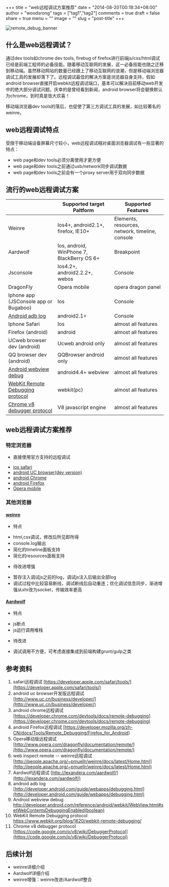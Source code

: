 +++
title = "web远程调试方案推荐"
date = "2014-08-20T00:18:34+08:00"
author = "woodsrong"
tags = ["tag1","tag2"]
comments = true
draft = false
share = true
menu = ""
image = ""
slug = "post-title"
+++


![remote_debug_banner](http://img2.tbcdn.cn/L1/461/1/c13240faf3a4b929d6df74f5b274e9249ae70397)

## 什么是web远程调试？
通过dev tools如chrome dev tools, firebug of firefox进行前端js/css/html调试已经是前端工程师的必备技能。随着移动互联网的发展，这一必备技能也随之迁移到移动端。虽然移动网站的数量已经跟上了移动互联网的浪潮，但是移动端浏览器调试工具的发展却落下了。远程调试最佳的解决方案是浏览器自身支持，假如android browser直接开启webkit远程调试端口，基本可以解决目前移动web开发中的绝大部分调试问题。庆幸的是曾经看到新闻，android browser将会替换默认为chrome，到时真是皆大欢喜！

<!--more-->

移动端浏览器dev tools的落后，也促使了第三方调试工具的发展，如比较著名的weinre。

## web远程调试特点
受限于移动端设备屏幕尺寸较小，web远程调试相对桌面浏览器调试有一些显著的特点：

* web page和dev tools必须分离使用才更方便
* web page和dev tools之前通过usb/network同步调试数据
* web page和dev tools之前会有一个proxy server用于双向同步数据

## 流行的web远程调试方案
|   |   Supported target Paltform   |   Supported Features    |
|   ------  |   ------  |   ------  |
|   Weinre  |   Ios4+, android2.1+, firefox, IE10+    |   Elements, resources, network, timeline, console   |
|   Aardwolf    |   Ios, android, WinPhone 7, BlackBerry OS 6+  |   Breakpoint  |
|   Jsconsole   |   Ios4.2+, android2.2.2+, webos   |   Console |
|   DragonFly    |   Opera mobile    |   opera dragon panel |
|   Iphone app (JSConsole app or Bugaboo)    |   Ios    |   Console |
|   [Android adb log](http://developer.android.com/guide/webapps/debugging.html)   |   android2.1+    |   Console |
|   Iphone Safari    |   Ios    |   almost all features |
|   Firefox (android)    |   android    |   almost all features   |
|   UCweb browser dev (android)    |   Ucweb android only    |   almost all features   |
|   QQ browser dev (android)    |   QQBrowser android only    |   almost all features   |
|   [Android webview debug](http://developer.android.com/reference/android/webkit/WebView.html#setWebContentsDebuggingEnabled(boolean))    |   android4.4+ webview    |   almost all features    |
|   [WebKit Remote Debugging protocol](https://www.webkit.org/blog/1620/webkit-remote-debugging/)    |   webkit(pc)    |   almost all features    |
|   [Chrome v8 debugger protocol](https://code.google.com/p/v8/wiki/DebuggerProtocol)    |   V8 javascript engine    |   almost all features   |

## web远程调试方案推荐

### 特定浏览器
* 直接使用官方支持的远程调试
 - [ios safari](https://developer.apple.com/safari/tools/)
 - [android UC browser(dev version)](http://www.uc.cn/business/developer/)
 - [android Chrome](https://developer.chrome.com/devtools/docs/remote-debugging)
 - [android Firefox](https://developer.mozilla.org/zh-CN/docs/Tools/Remote_Debugging/Firefox_for_Android)
 - [Opera mobile](http://www.opera.com/dragonfly/documentation/remote/)

### 其他浏览器

#### [weinre](http://people.apache.org/~pmuellr/weinre/docs/latest/Home.html)
* 特点
 - html,css调试，修改后所见即所得
 - console.log输出
 - 简化的timeline面板支持
 - 简化的resources面板支持
* 待改进增强
 - 暂存注入调试js之前的log，调试js注入后输出全部log
 - 调试过程中比较容易断线，调试断线后自动重连；优化调试信息同步，渐进增强从xhr改为socket，传输效率更高

#### [Aardwolf](http://lexandera.com/aardwolf/)
* 特点
 - js断点
 - js运行调用堆栈
* 待改进
 - 调试调用不方便，可考虑直接集成到前端构建grunt/gulp之类

## 参考资料
1. safari远程调试 [https://developer.apple.com/safari/tools/](https://developer.apple.com/safari/tools/)
2. android uc browser开发版远程调试 [http://www.uc.cn/business/developer/](http://www.uc.cn/business/developer/)
3. android chrome远程调试 [https://developer.chrome.com/devtools/docs/remote-debugging](https://developer.chrome.com/devtools/docs/remote-debugging)
4. android Firefox远程调试 [https://developer.mozilla.org/zh-CN/docs/Tools/Remote_Debugging/Firefox_for_Android)
5. Opera移动版远程调试 [http://www.opera.com/dragonfly/documentation/remote/](http://www.opera.com/dragonfly/documentation/remote/)
6. web inspect remote -- weinre远程调试 [http://people.apache.org/~pmuellr/weinre/docs/latest/Home.html](http://people.apache.org/~pmuellr/weinre/docs/latest/Home.html)
7. Aardwolf远程调试 [http://lexandera.com/aardwolf/](http://lexandera.com/aardwolf/)
8. android adb log [http://developer.android.com/guide/webapps/debugging.html](http://developer.android.com/guide/webapps/debugging.html)
9. Android webview debug <http://developer.android.com/reference/android/webkit/WebView.html#setWebContentsDebuggingEnabled(boolean)>
10. WebKit Remote Debugging protocol <https://www.webkit.org/blog/1620/webkit-remote-debugging/>
11. Chrome v8 debugger protocol [https://code.google.com/p/v8/wiki/DebuggerProtocol](https://code.google.com/p/v8/wiki/DebuggerProtocol)

## 后续计划
* weinre详细介绍
* Aardwolf详细介绍
* weinre增强：weinre改进/Aardwolf整合